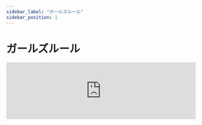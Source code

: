 ```yaml
---
sidebar_label: "ガールズルール"
sidebar_position: 1
---
```


# ガールズルール

<iframe src="https://open.spotify.com/embed/track/6fZnP5rYZ4vH2ZIz8wmY3V?utm_source=generator" width="100%" height="152" frameBorder="0" allowfullscreen="" allow="autoplay; clipboard-write; encrypted-media; fullscreen; picture-in-picture" loading="lazy" />

海岸線を
バスは進む
空は高気圧
これが最後の夏だから
部活のメンバーと
思い出作りの合宿

全開にした窓から
潮風に乗って
波音が近づいて来る
バスタオルを巻き付けて
10秒で
水着に着替えよう

何でも
見せ合える仲じゃないか
1!2!3!
3!2!1!
女の子たちは
真夏に恋して
卒業して行く

ガールズルール
彼を好きになって
一緒にいつも
泣いたり
喜んでくれたね
ガールズルール
パパやママに言えない
秘密の話
いっぱいこの海に流したら
忘れよう
いつか (いつか)
今日を
思い出すまで

真っ白な砂浜
青い海の色
青春はセンチメンタル
水をかけて騒いでた
マーメイドから
サンダルが脱げちゃった

ゆらゆら
さざ波が運んで行く
待・っ・て!
もう少し!
男の子たちが
やって来るそれまで
私たちの夏

ガールズトーク
女の子同士は
嫌なとこまで
見せ合って
楽な関係になる
ガールズトーク
いくつ恋をしたら
そうなれるかな
可愛い自分だけ演じてたら
無理だね
もっと (もっと)
今日の
私のように

ガールズルール
彼を好きになって
一緒にいつも
泣いたり
喜んでくれたね
ガールズルール
パパやママに言えない
秘密の話
いっぱいこの海に流したら
忘れよう
いつか (いつか)
今日を
思い出すまで

ずっと (ずっと)
胸に
ガールズルール
